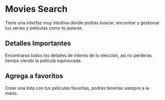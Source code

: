 # Movies Search

Tiene una interfaz muy intuitiva donde podrás buscar, encontrar y gestionar tus series y películas como tú quieras.

## Detalles Importantes

Encontraras todos los detalles de interes de tu elección, asi no perderás tiempo viendo la película equivocada.

## Agrega a favoritos 

Crear una lista con tus películas favoritas, podrás tenerlas siempre a la mano.
